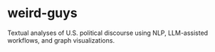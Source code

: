 # weird-guys
Textual analyses of U.S. political discourse using NLP, LLM-assisted workflows, and graph visualizations.
